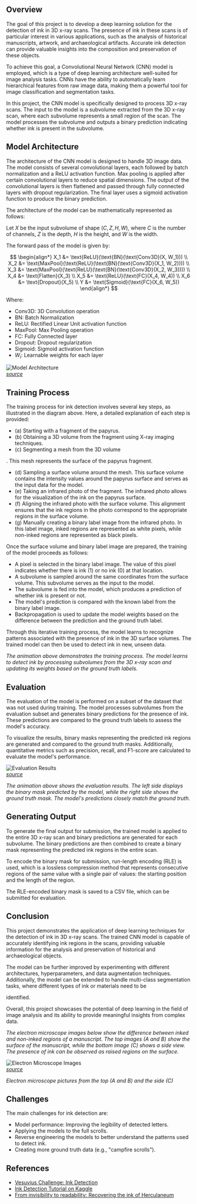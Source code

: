 ## Overview

The goal of this project is to develop a deep learning solution for the detection of ink in 3D x-ray scans. The presence of ink in these scans is of particular interest in various applications, such as the analysis of historical manuscripts, artwork, and archaeological artifacts. Accurate ink detection can provide valuable insights into the composition and preservation of these objects.

To achieve this goal, a Convolutional Neural Network (CNN) model is employed, which is a type of deep learning architecture well-suited for image analysis tasks. CNNs have the ability to automatically learn hierarchical features from raw image data, making them a powerful tool for image classification and segmentation tasks.

In this project, the CNN model is specifically designed to process 3D x-ray scans. The input to the model is a subvolume extracted from the 3D x-ray scan, where each subvolume represents a small region of the scan. The model processes the subvolume and outputs a binary prediction indicating whether ink is present in the subvolume.

## Model Architecture

The architecture of the CNN model is designed to handle 3D image data. The model consists of several convolutional layers, each followed by batch normalization and a ReLU activation function. Max pooling is applied after certain convolutional layers to reduce spatial dimensions. The output of the convolutional layers is then flattened and passed through fully connected layers with dropout regularization. The final layer uses a sigmoid activation function to produce the binary prediction.

The architecture of the model can be mathematically represented as follows:

Let $X$ be the input subvolume of shape $(C, Z, H, W)$, where $C$ is the number of channels, $Z$ is the depth, $H$ is the height, and $W$ is the width.

The forward pass of the model is given by:

$$
\begin{align*}
X_1 &= \text{ReLU}(\text{BN}(\text{Conv3D}(X, W_1))) \\
X_2 &= \text{MaxPool}(\text{ReLU}(\text{BN}(\text{Conv3D}(X_1, W_2)))) \\
X_3 &= \text{MaxPool}(\text{ReLU}(\text{BN}(\text{Conv3D}(X_2, W_3)))) \\
X_4 &= \text{Flatten}(X_3) \\
X_5 &= \text{ReLU}(\text{FC}(X_4, W_4)) \\
X_6 &= \text{Dropout}(X_5) \\
Y &= \text{Sigmoid}(\text{FC}(X_6, W_5))
\end{align*}
$$

Where:
- $\text{Conv3D}$: 3D Convolution operation
- $\text{BN}$: Batch Normalization
- $\text{ReLU}$: Rectified Linear Unit activation function
- $\text{MaxPool}$: Max Pooling operation
- $\text{FC}$: Fully Connected layer
- $\text{Dropout}$: Dropout regularization
- $\text{Sigmoid}$: Sigmoid activation function
- $W_i$: Learnable weights for each layer

![Model Architecture](https://scrollprize.org/img/tutorials/ml-overview-alpha.png)  
[_source_](https://scrollprize.org/tutorial/4-ink-detection)

## Training Process

The training process for ink detection involves several key steps, as illustrated in the diagram above. Here, a detailed explanation of each step is provided:

- (a) Starting with a fragment of the papyrus.
- (b) Obtaining a 3D volume from the fragment using X-ray imaging techniques.
- (c) Segmenting a mesh from the 3D volume

. This mesh represents the surface of the papyrus fragment.
- (d) Sampling a surface volume around the mesh. This surface volume contains the intensity values around the papyrus surface and serves as the input data for the model.
- (e) Taking an infrared photo of the fragment. The infrared photo allows for the visualization of the ink on the papyrus surface.
- (f) Aligning the infrared photo with the surface volume. This alignment ensures that the ink regions in the photo correspond to the appropriate regions in the surface volume.
- (g) Manually creating a binary label image from the infrared photo. In this label image, inked regions are represented as white pixels, while non-inked regions are represented as black pixels.

Once the surface volume and binary label image are prepared, the training of the model proceeds as follows:

- A pixel is selected in the binary label image. The value of this pixel indicates whether there is ink (1) or no ink (0) at that location.
- A subvolume is sampled around the same coordinates from the surface volume. This subvolume serves as the input to the model.
- The subvolume is fed into the model, which produces a prediction of whether ink is present or not.
- The model's prediction is compared with the known label from the binary label image.
- Backpropagation is used to update the model weights based on the difference between the prediction and the ground truth label.

Through this iterative training process, the model learns to recognize patterns associated with the presence of ink in the 3D surface volumes. The trained model can then be used to detect ink in new, unseen data.

_The animation above demonstrates the training process. The model learns to detect ink by processing subvolumes from the 3D x-ray scan and updating its weights based on the ground truth labels._

## Evaluation

The evaluation of the model is performed on a subset of the dataset that was not used during training. The model processes subvolumes from the evaluation subset and generates binary predictions for the presence of ink. These predictions are compared to the ground truth labels to assess the model's accuracy.

To visualize the results, binary masks representing the predicted ink regions are generated and compared to the ground truth masks. Additionally, quantitative metrics such as precision, recall, and F1-score are calculated to evaluate the model's performance.

![Evaluation Results](https://scrollprize.org/img/tutorials/ink-detection-anim3-dark.jpg)  
[_source_](https://scrollprize.org/tutorial/4-ink-detection)

_The animation above shows the evaluation results. The left side displays the binary mask predicted by the model, while the right side shows the ground truth mask. The model's predictions closely match the ground truth._

## Generating Output

To generate the final output for submission, the trained model is applied to the entire 3D x-ray scan and binary predictions are generated for each subvolume. The binary predictions are then combined to create a binary mask representing the predicted ink regions in the entire scan.

To encode the binary mask for submission, run-length encoding (RLE) is used, which is a lossless compression method that represents consecutive regions of the same value with a single pair of values: the starting position and the length of the region.

The RLE-encoded binary mask is saved to a CSV file, which can be submitted for evaluation.

## Conclusion

This project demonstrates the application of deep learning techniques for the detection of ink in 3D x-ray scans. The trained CNN model is capable of accurately identifying ink regions in the scans, providing valuable information for the analysis and preservation of historical and archaeological objects.

The model can be further improved by experimenting with different architectures, hyperparameters, and data augmentation techniques. Additionally, the model can be extended to handle multi-class segmentation tasks, where different types of ink or materials need to be

identified.

Overall, this project showcases the potential of deep learning in the field of image analysis and its ability to provide meaningful insights from complex data.

_The electron microscope images below show the difference between inked and non-inked regions of a manuscript. The top images (A and B) show the surface of the manuscript, while the bottom image (C) shows a side view. The presence of ink can be observed as raised regions on the surface._

![Electron Microscope Images](https://scrollprize.org/img/tutorials/sem-alpha.png)  
[_source_](https://journals.plos.org/plosone/article?id=10.1371/journal.pone.0215775)

_Electron microscope pictures from the top (A and B) and the side (C)_

## Challenges

The main challenges for ink detection are:
- Model performance: Improving the legibility of detected letters.
- Applying the models to the full scrolls.
- Reverse engineering the models to better understand the patterns used to detect ink.
- Creating more ground truth data (e.g., "campfire scrolls").

## References

- [Vesuvius Challenge: Ink Detection](https://www.kaggle.com/competitions/vesuvius-challenge-ink-detection/)
- [Ink Detection Tutorial on Kaggle](https://www.kaggle.com/code/jpposma/vesuvius-challenge-ink-detection-tutorial)
- [From invisibility to readability: Recovering the ink of Herculaneum](https://journals.plos.org/plosone/article/file?id=10.1371/journal.pone.0215775&type=printable)
